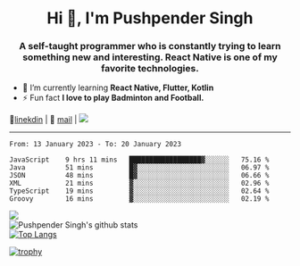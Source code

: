 <h1 align="center">Hi 👋, I'm Pushpender Singh</h1>
<h3 align="center">A self-taught programmer who is constantly trying to learn something new and interesting. React Native is one of my favorite technologies.</h3>

- 🌱 I’m currently learning **React Native, Flutter, Kotlin**
- ⚡ Fun fact **I love to play Badminton and Football.**

👔[linekdin](https://www.linkedin.com/in/pushpender-singh-240061202/) | 📧 [mail](mailto:pushpendersingh@p2devs.com) | ![](https://komarev.com/ghpvc/?username=pushpender-singh-ap&color=blue)


---

<!--START_SECTION:waka-->

```text
From: 13 January 2023 - To: 20 January 2023

JavaScript    9 hrs 11 mins   ██████████████████▓░░░░░░   75.16 %
Java          51 mins         █▓░░░░░░░░░░░░░░░░░░░░░░░   06.97 %
JSON          48 mins         █▓░░░░░░░░░░░░░░░░░░░░░░░   06.66 %
XML           21 mins         ▓░░░░░░░░░░░░░░░░░░░░░░░░   02.96 %
TypeScript    19 mins         ▓░░░░░░░░░░░░░░░░░░░░░░░░   02.64 %
Groovy        16 mins         ▓░░░░░░░░░░░░░░░░░░░░░░░░   02.19 %
```

<!--END_SECTION:waka-->

<img align="left" src="https://github-readme-streak-stats.herokuapp.com/?user=pushpender-singh-ap&theme=dark" /></br>
![Pushpender Singh's github stats](https://github-readme-stats.vercel.app/api?username=pushpender-singh-ap&show_icons=true&theme=radical&count_private=true)</br>
[![Top Langs](https://github-readme-stats.vercel.app/api/top-langs/?username=pushpender-singh-ap&theme=radical)](https://github.com/pushpender-singh-ap/github-readme-stats)

[![trophy](https://github-profile-trophy.vercel.app/?username=pushpender-singh-ap&theme=radical)](https://github.com/pushpender-singh-ap/pushpender-singh-ap)
